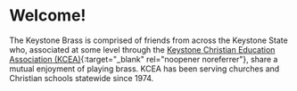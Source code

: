 # Welcome!

The Keystone Brass is comprised of friends from across the Keystone State who, associated at some level through the
[Keystone Christian Education Association (KCEA)](kcea.com){:target="_blank" rel="noopener noreferrer"},
share a mutual enjoyment of playing brass. KCEA has been serving churches and Christian schools statewide since 1974.
